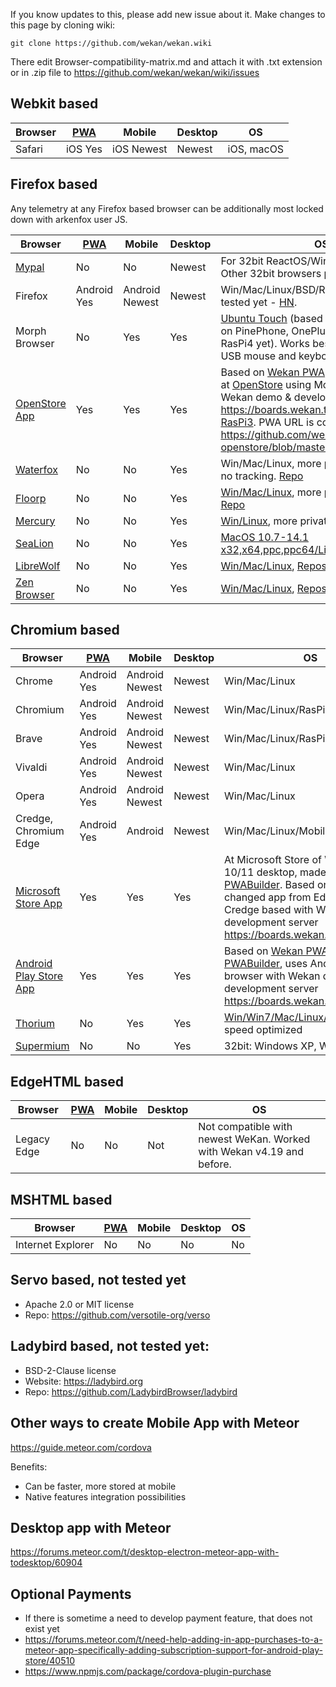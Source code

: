If you know updates to this, please add new issue about it. Make changes to this page by cloning wiki:

```
git clone https://github.com/wekan/wekan.wiki
```
There edit Browser-compatibility-matrix.md and attach it with .txt extension or in .zip file to https://github.com/wekan/wekan/wiki/issues

## Webkit based

Browser | [PWA](PWA) | Mobile | Desktop | OS
------- | ----| ------ | ------- | -------
Safari | iOS Yes | iOS Newest | Newest | iOS, macOS

## Firefox based

Any telemetry at any Firefox based browser can be additionally most locked down with arkenfox user JS.

Browser | [PWA](PWA) | Mobile | Desktop | OS
------- | ----| ------ | ------- | -------
[Mypal](https://releases.wekan.team/mypal/) | No | No | Newest | For 32bit ReactOS/WinXP/Win7/etc [issue](https://github.com/wekan/wekan/issues/3132), Other 32bit browsers probably not
Firefox | Android Yes | Android Newest | Newest | Win/Mac/Linux/BSD/RasPi. [Haiku](https://discuss.haiku-os.org/t/progress-on-porting-firefox/13493/143) not tested yet - [HN](https://news.ycombinator.com/item?id=41214762).
Morph Browser | No | Yes | Yes | [Ubuntu Touch](https://ubports.com) (based on Ubuntu 16.04) on PinePhone, OnePlus 3, [RasPi3](https://ci.ubports.com/job/rootfs/job/rootfs-rpi/) (not RasPi4 yet). Works best with bluetooth or USB mouse and keyboard. [Repo](https://gitlab.com/ubports/development/core/morph-browser)
[OpenStore App](https://open-store.io/app/wekan.wekanteam) | Yes | Yes | Yes | Based on [Wekan PWA](https://boards.wekan.team/b/D2SzJKZDS4Z48yeQH/wekan-open-source-kanban-board-with-mit-license/s7SkzYviC2e963FkT), [Ubuntu Touch](https://ubports.com) app at [OpenStore](https://open-store.io/app/wekan.wekanteam) using Morph browser with Wekan demo & development server https://boards.wekan.team . Tested on [RasPi3](https://ci.ubports.com/job/rootfs/job/rootfs-rpi/). PWA URL is configured here https://github.com/wekan/wekan-openstore/blob/master/wekan.desktop#L3
[Waterfox](https://www.waterfox.net) | No | No | Yes | Win/Mac/Linux, more private than Firefox, no tracking. [Repo](https://github.com/BrowserWorks/Waterfox)
[Floorp](https://floorp.app) | No | No | Yes | [Win/Mac/Linux](https://github.com/Floorp-Projects/Floorp/releases), more private than Firefox, [Repo](https://github.com/Floorp-Projects/Floorp)
[Mercury](https://thorium.rocks/mercury) | No | No | Yes | [Win/Linux](https://github.com/Alex313031/Mercury/releases), more private than Firefox, [Repo](https://github.com/Alex313031/Mercury)
[SeaLion](https://github.com/wicknix/SeaLion) | No | No | Yes | [MacOS 10.7-14.1 x32,x64,ppc,ppc64/Linux x64](https://github.com/wicknix/SeaLion/releases), [Repo](https://github.com/wicknix/SeaLion)
[LibreWolf](https://librewolf.net) | No | No | Yes | [Win/Mac/Linux](https://librewolf.net/installation/), [Repos](https://codeberg.org/librewolf)
[Zen Browser](https://www.zen-browser.app/) | No | No | Yes | [Win/Mac/Linux](https://www.zen-browser.app/download), [Repos](https://github.com/zen-browser), [Review at YouTube](https://www.youtube.com/watch?v=tKM2N4TQHQY)

## Chromium based

Browser | [PWA](PWA) | Mobile | Desktop | OS
------- | ----| ------ | ------- | -------
Chrome | Android Yes | Android Newest | Newest | Win/Mac/Linux
Chromium | Android Yes | Android Newest | Newest | Win/Mac/Linux/RasPi
Brave | Android Yes | Android Newest | Newest | Win/Mac/Linux/RasPi
Vivaldi | Android Yes | Android Newest | Newest | Win/Mac/Linux
Opera | Android Yes | Android Newest | Newest | Win/Mac/Linux
Credge, Chromium Edge | Android Yes | Android | Newest | Win/Mac/Linux/Mobile
[Microsoft Store App](https://www.microsoft.com/fi-fi/p/wekan/9p2mrxvd087r#activetab=pivot:overviewtab) | Yes | Yes | Yes | At Microsoft Store of Windows 10/11 desktop, made with [PWABuilder](https://www.pwabuilder.com/). Based on [Wekan PWA](https://boards.wekan.team/b/D2SzJKZDS4Z48yeQH/wekan-open-source-kanban-board-with-mit-license/s7SkzYviC2e963FkT), changed app from EdgeHTML to Credge based with Wekan demo & development server https://boards.wekan.team
[Android Play Store App](https://play.google.com/store/apps/details?id=team.wekan.boards.twa) | Yes | Yes | Yes | Based on [Wekan PWA](https://boards.wekan.team/b/D2SzJKZDS4Z48yeQH/wekan-open-source-kanban-board-with-mit-license/s7SkzYviC2e963FkT), made with [PWABuilder](https://www.pwabuilder.com/), uses Android Chrome browser with Wekan demo & development server https://boards.wekan.team
[Thorium](https://thorium.rocks) | No | Yes | Yes | [Win/Win7/Mac/Linux/Android/RasPi](https://thorium.rocks), speed optimized
[Supermium](https://github.com/win32ss/supermium) | No | No | Yes | 32bit: Windows XP, Windows 2003

## EdgeHTML based

Browser | [PWA](PWA) | Mobile | Desktop | OS
------- | ----| ------ | ------- | -------
Legacy Edge | No | No | Not | Not compatible with newest WeKan. Worked with Wekan v4.19 and before.

## MSHTML based

Browser | [PWA](PWA) | Mobile | Desktop | OS
------- | ----| ------ | ------- | -------
Internet Explorer | No | No | No | No | No

## Servo based, not tested yet

- Apache 2.0 or MIT license
- Repo: https://github.com/versotile-org/verso

## Ladybird based, not tested yet:

- BSD-2-Clause license
- Website: https://ladybird.org
- Repo: https://github.com/LadybirdBrowser/ladybird

## Other ways to create Mobile App with Meteor

https://guide.meteor.com/cordova

Benefits:
- Can be faster, more stored at mobile
- Native features integration possibilities

## Desktop app with Meteor

https://forums.meteor.com/t/desktop-electron-meteor-app-with-todesktop/60904

## Optional Payments

- If there is sometime a need to develop payment feature, that does not exist yet
- https://forums.meteor.com/t/need-help-adding-in-app-purchases-to-a-meteor-app-specifically-adding-subscription-support-for-android-play-store/40510
- https://www.npmjs.com/package/cordova-plugin-purchase
